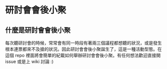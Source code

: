 研討會會後小聚
================

## 什麼是研討會會後小聚

每次聽研討會的時候，常常會有同一時段有著兩三個議程都想聽的狀況，或是發生根本連票都來不及搶的狀況。因此研討會會後小聚誕生了，這是一種活動型態。在這個 repo 裡面將會簡單的紀載如何舉辦研討會會後小聚。有任何想法歡迎直接開 issue 或是上 wiki 討論 :)


